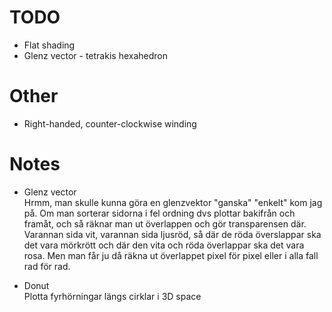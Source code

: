 # TODO
- Flat shading
- Glenz vector - tetrakis hexahedron

# Other
- Right-handed, counter-clockwise winding

# Notes
- Glenz vector  
Hrmm, man skulle kunna göra en glenzvektor "ganska" "enkelt" kom jag på. Om man sorterar sidorna i fel ordning dvs plottar bakifrån och framåt, och så räknar man ut överlappen och gör transparensen där. Varannan sida vit, varannan sida ljusröd, så där de röda överslappar ska det vara mörkrött och där den vita och röda överlappar ska det vara rosa. Men man får ju då räkna ut överlappet pixel för pixel eller i alla fall rad för rad.

- Donut  
Plotta fyrhörningar längs cirklar i 3D space
